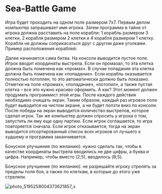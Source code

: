 # Sea-Battle Game 
Игра будет проходить на одном поле размером 7х7. Первым делом компьютер запрашивает имя игрока. Затем программа в тайне от игрока должна расставить на поле корабли: 1 корабль размером 3 клетки, 2 корабля размером 2 клетки и 4 корабля размером 1 клетку. Корабли не должны соприкасаться друг с другом даже уголками. Пример расположения кораблей:

Далее начинается сама битва. На консоли выводится пустое поле. Игрок вводит координаты выстрела. Если он промазал, то эта клетка должна быть помечена как «промах». В случае попадания эта клетка должна быть помечена как «попадание». Если корабль оказывается полностью потоплен, то это автоматически должно быть показано.  
Отметки на поле «промах», «попадание», «потопил», а также пустая клетка – все это нужно красиво оформить. А как? Этот момент должен продумать программист этой игры. 
После каждого действия необходимо очищать экран. Таким образом, каждый раз игровое поле будет выводится на чистом экране, а не будет ползти вниз по консоли. 
После победы на экран выводится количество выстрелов, которое сделал игрок. Так же компьютер должен спросить у игрока о том, запустить ли ему еще одну партию. Если игрок соглашается, то игра повторяется сначала. Если игрок отказывается, тогда на экран выводится отсортированный список всех игроков от лучшего к худшему и программа заканчивается. 
 
Бонусное улучшение (по желанию): нужно сделать так, чтобы в качестве координаты выстрела вводились не две цифры, а буква и цифра. Например, чтобы вместо (2;5), вводилось (B;5). 
 
Бонусное улучшение (по желанию): не разрешайте игроку стрелять за пределы поля боя, а также по клеткам, в которые до этого уже стреляли.

![photo_5195258004373621857_x](https://github.com/murateshimov/Sea-Battle/assets/57397667/26d893a6-5b02-4c97-b7f3-1f688e4b3a49)

